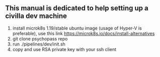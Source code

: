## This manual is dedicated to help setting up a civilla dev machine

1. install microk8s 1.19/stable ubuntu image (usage of Hyper-V is preferable), use this link https://microk8s.io/docs/install-alternatives
2. git clone psychopass repo 
3. run ./pipelines/dev/init.sh
4. copy and use RSA private key with your ssh client
